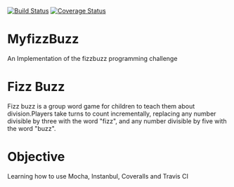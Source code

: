 [![Build Status](https://travis-ci.org/ogwurujohnson/MyfizzBuzz.svg?branch=master)](https://travis-ci.org/ogwurujohnson/MyfizzBuzz)
[![Coverage Status](https://coveralls.io/repos/ogwurujohnson/MyfizzBuzz/badge.svg)](https://coveralls.io/r/ogwurujohnson/MyfizzBuzz)

# MyfizzBuzz
An Implementation of the fizzbuzz programming challenge


# Fizz Buzz
Fizz buzz is a group word game for children to teach them about division.Players take turns to count incrementally, replacing any number 
divisible by three with the word "fizz", and any number divisible by five with the word "buzz".

# Objective
Learning how to use Mocha, Instanbul, Coveralls and Travis CI
